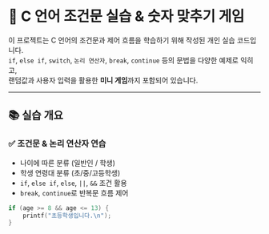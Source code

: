# 🧠 C 언어 조건문 실습 & 숫자 맞추기 게임

이 프로젝트는 C 언어의 조건문과 제어 흐름을 학습하기 위해 작성된 개인 실습 코드입니다.  
`if`, `else if`, `switch`, `논리 연산자`, `break`, `continue` 등의 문법을 다양한 예제로 익히고,  
랜덤값과 사용자 입력을 활용한 **미니 게임**까지 포함되어 있습니다.

---

## 📚 실습 개요

### ✅ 조건문 & 논리 연산자 연습

- 나이에 따른 분류 (일반인 / 학생)
- 학생 연령대 분류 (초/중/고등학생)
- `if`, `else if`, `else`, `||`, `&&` 조건 활용
- `break`, `continue`로 반복문 흐름 제어

```c
if (age >= 8 && age <= 13) {
    printf("초등학생입니다.\n");
}
